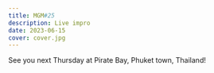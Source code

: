 ```yaml
---
title: MGM#25
description: Live impro
date: 2023-06-15
cover: cover.jpg
---
```


See you next Thursday at Pirate Bay, Phuket town, Thailand!